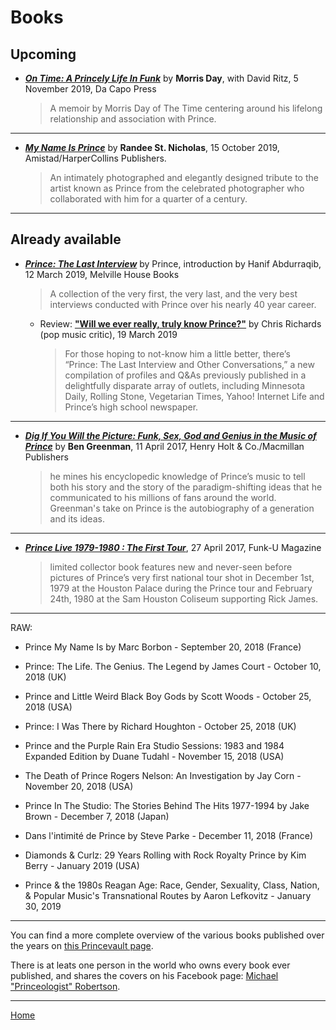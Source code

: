 
# Books

## Upcoming

 - [***On Time: A Princely Life In Funk***](https://www.dacapopress.com/titles/morris-day/on-time/9780306922206/) by **Morris Day**, with David Ritz, 5 November 2019, Da Capo Press

    > A memoir by Morris Day of The Time centering around his lifelong relationship and association with Prince.

---
    
 - [***My Name Is Prince***](https://www.harpercollins.com/9780062939234/my-name-is-prince/) by **Randee St. Nicholas**, 15 October 2019, Amistad/HarperCollins Publishers.
 
    > An intimately photographed and elegantly designed tribute to the artist known as Prince from the celebrated photographer who collaborated with him for a quarter of a century.

---

## Already available

 - [***Prince: The Last Interview***](https://www.mhpbooks.com/books/prince-the-last-interview/) by Prince, introduction by Hanif Abdurraqib, 12 March 2019, Melville House Books 

    > A collection of the very first, the very last, and the very best interviews conducted with Prince over his nearly 40 year career.
    
    - Review: [**"Will we ever really, truly know Prince?"**](https://www.washingtonpost.com/entertainment/books/will-we-ever-really-truly-know-prince/2019/03/18/4ae1f464-49a0-11e9-9663-00ac73f49662_story.html) by Chris Richards (pop music critic), 19 March 2019
    
       > For those hoping to not-know him a little better, there’s “Prince: The Last Interview and Other Conversations,” a new compilation of profiles and Q&As previously published in a delightfully disparate array of outlets, including Minnesota Daily, Rolling Stone, Vegetarian Times, Yahoo! Internet Life and Prince’s high school newspaper.

---

 - [***Dig If You Will the Picture: Funk, Sex, God and Genius in the Music of Prince***](https://us.macmillan.com/books/9781250128379) by **Ben Greenman**, 11 April 2017, Henry Holt & Co./Macmillan Publishers
 
    > he mines his encyclopedic knowledge of Prince’s music to tell both his story and the story of the paradigm-shifting ideas that he communicated to his millions of fans around the world. Greenman's take on Prince is the autobiography of a generation and its ideas.

---
 
 - [***Prince Live 1979-1980 : The First Tour***](http://www.funku.fr/en/2017/prince-live-1979-1980-the-first-tour-2/), 27 April 2017, Funk-U Magazine
 
    > limited collector book features new and never-seen before pictures of Prince’s very first national tour shot in December 1st, 1979 at the Houston Palace during the Prince tour and February 24th, 1980 at the Sam Houston Coliseum supporting Rick James.
    
---

RAW:

- Prince My Name Is by Marc Borbon - September 20, 2018 (France)

- Prince: The Life. The Genius. The Legend by James Court - October 10, 2018 (UK)

- Prince and Little Weird Black Boy Gods by Scott Woods - October 25, 2018 (USA)

- Prince: I Was There by Richard Houghton - October 25, 2018 (UK)

- Prince and the Purple Rain Era Studio Sessions: 1983 and 1984 Expanded Edition by Duane Tudahl - November 15, 2018 (USA)

- The Death of Prince Rogers Nelson: An Investigation by Jay Corn - November 20, 2018 (USA)

- Prince In The Studio: The Stories Behind The Hits 1977-1994 by Jake Brown - December 7, 2018 (Japan)

- Dans l'intimité de Prince by Steve Parke - December 11, 2018 (France)

- Diamonds & Curlz: 29 Years Rolling with Rock Royalty Prince by Kim Berry - January 2019 (USA)

- Prince & the 1980s Reagan Age: Race, Gender, Sexuality, Class, Nation, & Popular Music's Transnational Routes by Aaron Lefkovitz - January 30, 2019
 
---

You can find a more complete overview of the various books published over the years on [this Princevault page](http://www.princevault.com/index.php?title=Bibliography). 

There is at leats one person in the world who owns every book ever published, and shares the covers on his Facebook page: [Michael "Princeologist" Robertson](https://www.facebook.com/worldpeacewithmichael).

---

[Home](./)
